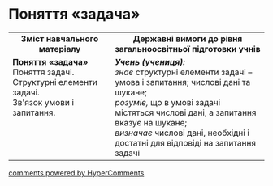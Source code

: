 # Поняття «задача»
<table>
  <tr>
    <td width="40%" align="center"><b>Зміст навчального матеріалу<b></td>
    <td width="60%" align="center"><b>Державні вимоги до рівня загальноосвітньої підготовки учнів</b></td>
  </tr>
  <tr>
    <td width="40%" style="vertical-align:top !important;"><b>Поняття «задача»</b><br>
Поняття задачі.<br>
Структурні елементи задачі.<br>
Зв'язок умови і запитання.<br></td>
    <td width="60%" style="vertical-align:top !important;"><i><b>Учень (учениця):</b></i><br>
<i>знає</i> структурні елементи задачі – умова і запитання; числові дані та шукане;<br>
<i>розуміє,</i> що в умові задачі містяться числові дані, а запитання вказує на шукане;<br>
<i>визначає</i> числові дані, необхідні і достатні для відповіді на запитання задачі<br></td>
  </tr>
</table>

<div id="hypercomments_widget"></div>
<a href="http://hypercomments.com" class="hc-link" title="comments widget">comments powered by HyperComments</a>